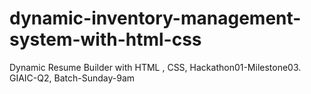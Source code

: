 # dynamic-inventory-management-system-with-html-css
Dynamic Resume Builder with HTML , CSS, Hackathon01-Milestone03. GIAIC-Q2, Batch-Sunday-9am
